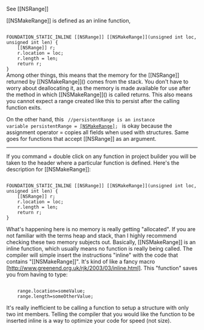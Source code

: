 See [[NSRange]]

[[NSMakeRange]] is defined as an inline function,

<code>
FOUNDATION_STATIC_INLINE [[NSRange]] [[NSMakeRange]](unsigned int loc, unsigned int len) {
    [[NSRange]] r;
    r.location = loc;
    r.length = len;
    return r;
}
</code>
Among other things, this means that the memory for the [[NSRange]] returned by [[NSMakeRange]]() comes from the stack.  You don't have to worry about deallocating it, as the memory is made available for use after the method in which [[NSMakeRange]]() is called returns.  This also means you cannot expect a range created like this to persist after the calling function exits.  

On the other hand, this
<code>
//persistentRange is an instance variable
persistentRange = [[NSMakeRange]](4,5);
</code>
is okay because the assignment operator = copies all fields when used with structures.  Same goes for functions that accept [[NSRange]] as an argument.

----

If you command + double click on any function in project builder you will be taken to the header where a particular function is defined. Here's the description for [[NSMakeRange]]:

<code>
FOUNDATION_STATIC_INLINE [[NSRange]] [[NSMakeRange]](unsigned int loc, unsigned int len) {
    [[NSRange]] r;
    r.location = loc;
    r.length = len;
    return r;
}
</code>

What's happening here is no memory is really getting "allocated". If you are not familiar with the terms heap and stack, than I highly recommend checking these two memory subjects out. Basically, [[NSMakeRange]] is an inline function, which usually means no function is really being called. The compiler will simple insert the instructions "inline" with the code that contains "[[NSMakeRange]]". It's kind of like a fancy macro [http://www.greenend.org.uk/rjk/2003/03/inline.html]. This "function" saves you from having to type:

<code>
    range.location=someValue;
    range.length=someOtherValue;
</code>

It's really inefficient to be calling a function to setup a structure with only two int members. Telling the compiler that you would like the function to be inserted inline is a way to optimize your code for speed (not size).